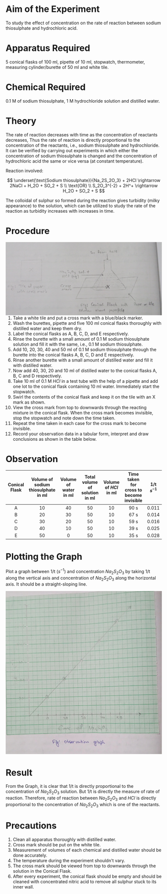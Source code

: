 # Aim of the Experiment 
To study the effect of concentration on the rate of reaction between sodium thiosulphate and hydrochloric acid.

# Apparatus Required 
5 conical flasks of 100 ml, pipette of 10 ml, stopwatch, thermometer, measuring cylinder/burette of 50 ml and white tile. 

# Chemical Required 
0.1 M of sodium thiosulphate, 1 M hydrochloride solution and distilled water. 

# Theory 
The rate of reaction decreases with time as the concentration of reactants decreases, Thus the rate of reaction is directly proportional to the concentration of the reactants, i.e., sodium thiosulphate and hydrochloride. It can be verified by carrying out experiments in which either the concentration of sodium thiosulphate is changed and the concentration of hydrochloric acid the same or vice versa (at constant temperature).

Reaction involved: 

$$
\underset{\text{Sodium thiosulphate}}{Na_2S_2O_3} + 2HCl \rightarrow 2NaCl + H_2O + SO_2 + S \\
\text{OR} \\
S_2O_3^{-2} + 2H^+ \rightarrow H_2O + SO_2 + S
$$

The colloidal of sulphur so formed during the reaction gives turbidity (milky appearance) to the solution, which can be utilized to study the rate of the reaction as turbidity increases with increases in time.

# Procedure 
<img align=right src="./img/9-img.jpg">

1. Take a white tile and put a cross mark with a blue/black marker. 
2. Wash the burettes, pipette and five 100 ml conical flasks thoroughly with distilled water and keep them dry. 
3. Label the conical flasks as A, B, C, D, and E respectively. 
4. Rinse the burette with a small amount of 0.1 M sodium thiosulphate solution and fill it with the same, i.e., 0.1 M sodium thiosulphate. 
5. Add 10, 20, 30, 40 and 50 ml of 0.1 M sodium thiosulphate through the burette into the conical flasks A, B, C, D and E respectively.
6. Rinse another burette with a small amount of distilled water and fill it with distilled water. 
7. Now add 40, 30, 20 and 10 ml of distilled water to the conical flasks A, B, C and D respectively. 
8. Take 10 ml of 0.1 M $HCl$ in a test tube with the help of a pipette and add one lot to the conical flask containing 10 ml water. Immediately start the stopwatch.
9. Swirl the contents of the conical flask and keep it on the tile with an X mark as shown. 
10. View the cross mark from top to downwards through the reacting mixture in the conical flask. When the cross mark becomes invisible, stop the stopwatch and note down the time taken. 
11. Repeat the time taken in each case for the cross mark to become invisible. 
12. Record your observation data in a tabular form, interpret and draw conclusions as shown in the table below.

# Observation

| Conical Flask | Volume of sodium thiosulphate in ml | Volume of water in ml | Total volume of solution in ml | Volume of $HCl$ in ml | Time taken for cross to become invisible | 1/t $s^{-1}$ | 
|:-:|:-:|:-:|:-:|:-:|:-:|:-:|
| A | 10 | 40 | 50 | 10 | 90 s | 0.011 |  
| B | 20 | 30 | 50 | 10 | 67 s | 0.014 | 
| C | 30 | 20 | 50 | 10 | 59 s | 0.016 | 
| D | 40 | 10 | 50 | 10 | 39 s | 0.025 | 
| E | 50 | 0 | 50 | 10 | 35 s | 0.028 | 

# Plotting the Graph 
Plot a graph between 1/t $(s^{-1})$ and concentration $Na_2S_2O_3$ by taking 1/t along the vertical axis and concentration of $Na_2S_2O_3$ along the horizontal axis. It should be a straight-sloping line. 

<img src="./img/9-graph.jpg">

# Result
From the Graph, it is clear that 1/t is directly proportional to the concentration of $Na_2S_2O_3$ solution. But 1/t is directly the measure of rate of reaction. Therefore, rate of reaction between $Na_2S_2O_3$ and $HCl$ is directly proportional to the concentration of $Na_2S_2O_3$ which is one of the reactants. 

# Precautions 
1. Clean all apparatus thoroughly with distilled water. 
2. Cross mark should be put on the white tile. 
3. Measurement of volumes of each chemical and distilled water should be done accurately.
4. The temperature during the experiment shouldn't vary.
5. The cross mark should be viewed from top to downwards through the solution in the Conical Flask. 
6. After every experiment, the conical flask should be empty and should be cleaned with concentrated nitric acid to remove all sulphur stuck to its inner wall. 